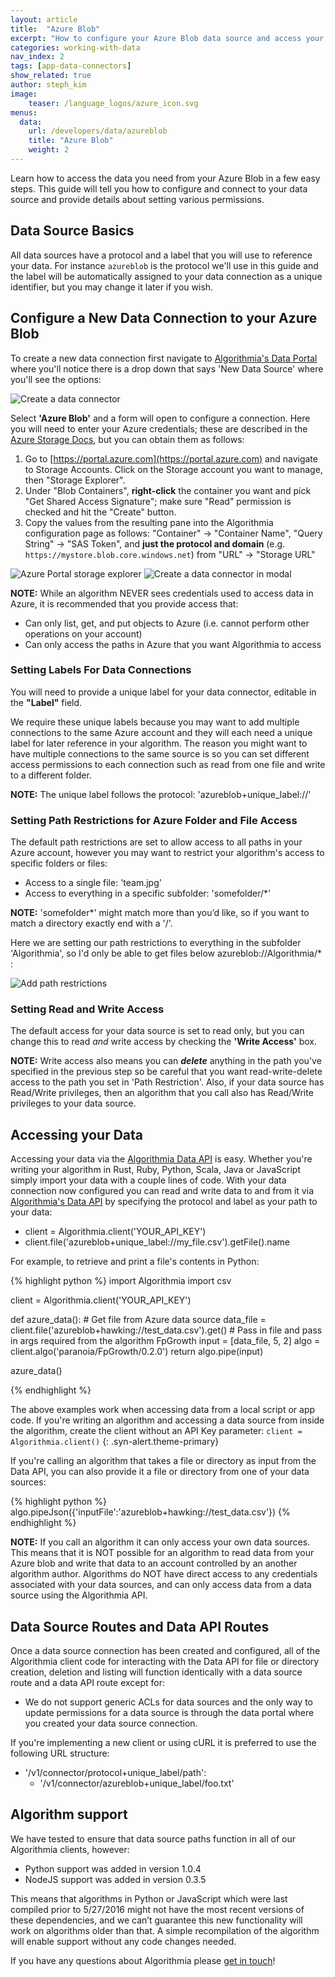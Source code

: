 ```yaml
---
layout: article
title:  "Azure Blob"
excerpt: "How to configure your Azure Blob data source and access your data via the Algorithmia Data API."
categories: working-with-data
nav_index: 2
tags: [app-data-connectors]
show_related: true
author: steph_kim
image:
    teaser: /language_logos/azure_icon.svg
menus:
  data:
    url: /developers/data/azureblob
    title: "Azure Blob"
    weight: 2
---
```


Learn how to access the data you need from your Azure Blob in a few easy steps. This guide will tell you how to configure and connect to your data source and provide details about setting various permissions.

## Data Source Basics
All data sources have a protocol and a label that you will use to reference your data. For instance `azureblob` is the protocol we'll use in this guide and the label will be automatically assigned to your data connection as a unique identifier, but you may change it later if you wish.

## Configure a New Data Connection to your Azure Blob
To create a new data connection first navigate to <a href="{{site.baseurl}}/data">Algorithmia's Data Portal</a> where you'll notice there is a drop down that says 'New Data Source' where you'll see the options:

<images-section>
  <image-popout>
    <img src="{{site.cdnurl}}{{site.baseurl}}/images/post_images/data_connectors/create_data_connector.png" alt="Create a data connector" class="syn-image-responsive">
  </image-popout>
</images-section>

Select **'Azure Blob'** and a form will open to configure a connection. Here you will need to enter your Azure credentials; these are described in the <a href="https://docs.microsoft.com/en-us/azure/storage/">Azure Storage Docs</a>, but you can obtain them as follows:

<div class="syn-body-1" markdown="1">

1. Go to [https://portal.azure.com](https://portal.azure.com) and navigate to Storage Accounts.  Click on the Storage account you want to manage, then "Storage Explorer".
2. Under "Blob Containers", __right-click__ the container you want and pick "Get Shared Access Signature"; make sure "Read" permission is checked and hit the "Create" button.
3. Copy the values from the resulting pane into the Algorithmia configuration page as follows: "Container" -> "Container Name", "Query String" -> "SAS Token", and __just the protocol and domain__ (e.g. `https://mystore.blob.core.windows.net`) from "URL" -> "Storage URL"

</div>

<images-section>
  <image-popout>
    <img src="{{site.cdnurl}}{{site.baseurl}}/images/post_images/data_connectors/azure_portal_storage_explorer.png" alt="Azure Portal storage explorer" class="syn-image-responsive">
  </image-popout>
</images-section>

<images-section>
  <image-popout>
    <img src="{{site.cdnurl}}{{site.baseurl}}/images/post_images/data_connectors/azure_create_data_connector.png" alt="Create a data connector in modal" class="syn-image-responsive">
  </image-popout>
</images-section>

**NOTE:** While an algorithm NEVER sees credentials used to access data in Azure, it is recommended that you provide access that:

<div class="syn-body-1" markdown="1">

- Can only list, get, and put objects to Azure (i.e. cannot perform other operations on your account)
- Can only access the paths in Azure that you want Algorithmia to access

</div>

### Setting Labels For Data Connections
You will need to provide a unique label for your data connector, editable in the **"Label"** field.

We require these unique labels because you may want to add multiple connections to the same Azure account and they will each need a unique label for later reference in your algorithm. The reason you might want to have multiple connections to the same source is so you can set different access permissions to each connection such as read from one file and write to a different folder.

**NOTE:** The unique label follows the protocol: 'azureblob+unique_label://'

### Setting Path Restrictions for Azure Folder and File Access
The default path restrictions are set to allow access to all paths in your Azure account, however you may want to restrict your algorithm's access to specific folders or files:

<div class="syn-body-1" markdown="1">

- Access to a single file: 'team.jpg'
- Access to everything in a specific subfolder: 'somefolder/*'

</div>

**NOTE:** 'somefolder*' might match more than you’d like, so if you want to match a directory exactly end with a '/'.

Here we are setting our path restrictions to everything in the subfolder 'Algorithmia', so I'd only be able to get files below azureblob://Algorithmia/* :

<images-section>
  <image-popout>
    <img src="{{site.cdnurl}}{{site.baseurl}}/images/post_images/data_connectors/azure_restricted_paths.png" alt="Add path restrictions" class="syn-image-responsive">
  </image-popout>
</images-section>

### Setting Read and Write Access
The default access for your data source is set to read only, but you can change this to read *and* write access by checking the **'Write Access'** box.

**NOTE:** Write access also means you can ***delete*** anything in the path you've specified in the previous step so be careful that you want read-write-delete access to the path you set in 'Path Restriction'. Also, if your data source has Read/Write privileges, then an algorithm that you call also has Read/Write privileges to your data source.

## Accessing your Data
Accessing your data via the <a href="http://docs.algorithmia.com/#data-api-specification">Algorithmia Data API</a> is easy. Whether you're writing your algorithm in Rust, Ruby, Python, Scala, Java or JavaScript simply import your data with a couple lines of code. With your data connection now configured you can read and write data to and from it via <a href="http://docs.algorithmia.com/#data-api-specification">Algorithmia's Data API</a> by specifying the protocol and label as your path to your data:

<div class="syn-body-1" markdown="1">

- client = Algorithmia.client('YOUR_API_KEY')
- client.file('azureblob+unique_label://my_file.csv').getFile().name

</div>

For example, to retrieve and print a file's contents in Python:

{% highlight python %}
import Algorithmia
import csv

client = Algorithmia.client('YOUR_API_KEY')

def azure_data():
    # Get file from Azure data source
    data_file = client.file('azureblob+hawking://test_data.csv').get()
    # Pass in file and pass in args required from the algorithm FpGrowth
    input = [data_file, 5, 2]
    algo = client.algo('paranoia/FpGrowth/0.2.0')
    return algo.pipe(input)

azure_data()

{% endhighlight %}

<div markdown="1">

The above examples work when accessing data from a local script or app code. If you're writing an algorithm and accessing a data source from inside the algorithm, create the client without an API Key parameter: `client = Algorithmia.client()`
{: .syn-alert.theme-primary}

</div>

If you're calling an algorithm that takes a file or directory as input from the Data API, you can also provide it a file or directory from one of your data sources:

{% highlight python %}
algo.pipeJson({'inputFile':'azureblob+hawking://test_data.csv'})
{% endhighlight %}

**NOTE:** If you call an algorithm it can only access your own data sources. This means that it is NOT possible for an algorithm to read data from your Azure blob and write that data to an account controlled by an another algorithm author. Algorithms do NOT have direct access to any credentials associated with your data sources, and can only access data from a data source using the Algorithmia API.

## Data Source Routes and Data API Routes

Once a data source connection has been created and configured, all of the Algorithmia client code for interacting with the Data API for file or directory creation, deletion and listing will function identically with a data source route and a data API route except for:

<div class="syn-body-1" markdown="1">

- We do not support generic ACLs for data sources and the only way to update permissions for a data source is through the data portal where you created your data source connection.

</div>

If you're implementing a new client or using cURL it is preferred to use the following URL structure:

<div class="syn-body-1" markdown="1">

- '/v1/connector/protocol+unique_label/path':
    - '/v1/connector/azureblob+unique_label/foo.txt'

</div>

## Algorithm support
We have tested to ensure that data source paths function in all of our Algorithmia clients, however:

<div class="syn-body-1" markdown="1">

- Python support was added in version 1.0.4
- NodeJS support was added in version 0.3.5

</div>

This means that algorithms in Python or JavaScript which were last compiled prior to 5/27/2016 might not have the most recent versions of these dependencies, and we can’t guarantee this new functionality will work on algorithms older than that. A simple recompilation of the algorithm will enable support without any code changes needed.

If you have any questions about Algorithmia please <a href="mailto:support@algorithmia.com">get in touch</a>!
